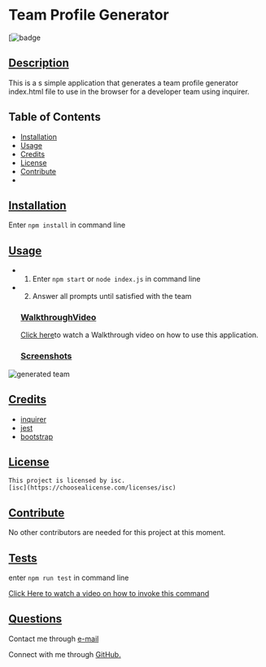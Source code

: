 
  # Team Profile Generator
  [![badge](https://img.shields.io/badge/license-isc-blueviolet)
      
  ## [Description](table-of-conents)
  
  This is a s simple application that generates a team profile generator index.html file to use in the browser for a  developer team  using inquirer. 
 
  
  ## Table of Contents 
  
  * [Installation](#installation)
  * [Usage](#usage)
  * [Credits](#credits)
  * [License](#license)
  * [Contribute](#contribute)
  * 
  
  
  ## [Installation](#table-of-contents)

  Enter `npm install` in command line 
  
  ## [Usage](#table-of-contents)

  - 1. Enter `npm start` or `node index.js` in command line
  - 2. Answer all prompts until satisfied with the team

    ### [WalkthroughVideo](/assets/team-profile-generator-walkthrough.mp4)
    [Click here](assets/team-profile-generator-walkthrough.mp4)to watch a Walkthrough video on how to use this application.
    ### [Screenshots](/assets/functional-page.png)
  ![generated team](https://file%2B.vscode-resource.vscode-cdn.net/c%3A/Users/gemii/Desktop/projects/team-profile-generator/assets/functional-page.png?version%3D1674791710765)
  
  ## [Credits](#table-of-contents)
  
 - [inquirer](https://www.npmjs.com/package/inquirer) 
 - [jest](https://www.npmjs.com/package/jest) 
 - [bootstrap](https://getbootstrap.com) 
  
  ## [License](#table-of-contents)
  
   
    This project is licensed by isc.
    [isc](https://choosealicense.com/licenses/isc)
  
      
  
  ## [Contribute](#table-of-contents)
  
  No other contributors are needed for this project at this moment.
  
  ## [Tests](#table-of-contents)

enter `npm run test` in command line

[Click Here to watch a video on how to invoke this command](assets/test%20invocation.mp4)

  ## [Questions](#table-of-contents)
  
  
Contact me through [e-mail](mailto:marquez.jay444@gmail.com)

Connect with me through [GitHub.](https://www.github.com/Jay-MM)
  